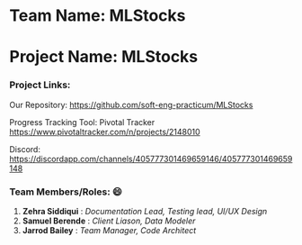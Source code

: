 # Team Name: MLStocks
# Project Name: MLStocks

### Project Links: 

Our Repository: https://github.com/soft-eng-practicum/MLStocks

Progress Tracking Tool: Pivotal Tracker https://www.pivotaltracker.com/n/projects/2148010

Discord: https://discordapp.com/channels/405777301469659146/405777301469659148


### Team Members/Roles: :smile: 
   1. **Zehra Siddiqui** : _Documentation Lead, Testing lead, UI/UX Design_
   2. **Samuel Berende** : _Client Liason, Data Modeler_
   3. **Jarrod Bailey** : _Team Manager, Code Architect_

    

